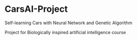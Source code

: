 # CarsAI-Project
Self-learning Cars with Neural Network and Genetic Algorithm

Project for Biologically inspired artificial intelligence course
